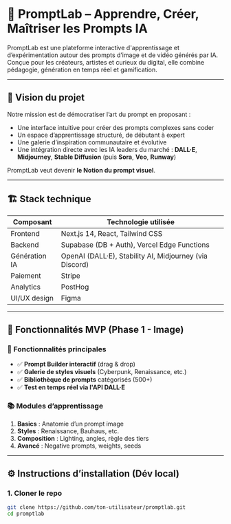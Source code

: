 # 🎨 PromptLab – Apprendre, Créer, Maîtriser les Prompts IA

PromptLab est une plateforme interactive d'apprentissage et d’expérimentation autour des prompts d’image et de vidéo générés par IA. Conçue pour les créateurs, artistes et curieux du digital, elle combine pédagogie, génération en temps réel et gamification.

---

## 🚀 Vision du projet

Notre mission est de démocratiser l’art du prompt en proposant :

- Une interface intuitive pour créer des prompts complexes sans coder
- Un espace d’apprentissage structuré, de débutant à expert
- Une galerie d’inspiration communautaire et évolutive
- Une intégration directe avec les IA leaders du marché : **DALL·E**, **Midjourney**, **Stable Diffusion** (puis **Sora**, **Veo**, **Runway**)

PromptLab veut devenir **le Notion du prompt visuel**.

---

## 🏗️ Stack technique

| Composant       | Technologie utilisée         |
|-----------------|------------------------------|
| Frontend        | Next.js 14, React, Tailwind CSS |
| Backend         | Supabase (DB + Auth), Vercel Edge Functions |
| Génération IA   | OpenAI (DALL·E), Stability AI, Midjourney (via Discord) |
| Paiement        | Stripe                       |
| Analytics       | PostHog                      |
| UI/UX design    | Figma                        |

---

## 🧪 Fonctionnalités MVP (Phase 1 - Image)

### 🔧 Fonctionnalités principales
- ✅ **Prompt Builder interactif** (drag & drop)
- ✅ **Galerie de styles visuels** (Cyberpunk, Renaissance, etc.)
- ✅ **Bibliothèque de prompts** catégorisés (500+)
- ✅ **Test en temps réel via l'API DALL·E**

### 📚 Modules d’apprentissage
1. **Basics** : Anatomie d’un prompt image
2. **Styles** : Renaissance, Bauhaus, etc.
3. **Composition** : Lighting, angles, règle des tiers
4. **Avancé** : Negative prompts, weights, seeds

---

## ⚙️ Instructions d’installation (Dév local)

### 1. Cloner le repo

```bash
git clone https://github.com/ton-utilisateur/promptlab.git
cd promptlab
